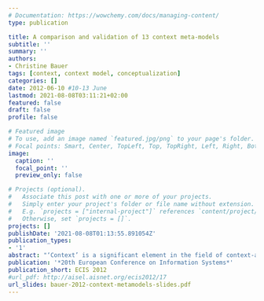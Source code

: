 ```yaml
---
# Documentation: https://wowchemy.com/docs/managing-content/
type: publication

title: A comparison and validation of 13 context meta-models
subtitle: ''
summary: ''
authors:
- Christine Bauer
tags: [context, context model, conceptualization]
categories: []
date: 2012-06-10 #10-13 June
lastmod: 2021-08-08T03:11:21+02:00
featured: false
draft: false
profile: false

# Featured image
# To use, add an image named `featured.jpg/png` to your page's folder.
# Focal points: Smart, Center, TopLeft, Top, TopRight, Left, Right, BottomLeft, Bottom, BottomRight.
image:
  caption: ''
  focal_point: ''
  preview_only: false

# Projects (optional).
#   Associate this post with one or more of your projects.
#   Simply enter your project's folder or file name without extension.
#   E.g. `projects = ["internal-project"]` references `content/project/deep-learning/index.md`.
#   Otherwise, set `projects = []`.
projects: []
publishDate: '2021-08-08T01:13:55.891054Z'
publication_types:
- '1'
abstract: "‘Context’ is a significant element in the field of context-aware and pervasive computing. Thereby, a context meta-model defines context on an abstract level. Simultaneously, a context meta-model builds the basis for specific context models that support system designers in their decisions which context variables to integrate in a particular intelligent context-adaptive system. This paper compares 13 meta-models with respect to their scope. Taking an empirical approach, we matched the meta-models against context variables used in research practice. On the one hand, the meta-models find themselves well reflected by research practice, in a sense that the models’ context categories can be described by context variables reported in research. On the other hand, the results clearly indicate that each of the 13 context meta-models fails to describe the full landscape of context. Many context variables used in reported research are not covered by any of the analysed context meta-models. Accordingly, this paper calls on the research community to advance its basic theories continuously because the research field needs theories that reflect reality."
publication: '*20th European Conference on Information Systems*'
publication_short: ECIS 2012
#url_pdf: http://aisel.aisnet.org/ecis2012/17
url_slides: bauer-2012-context-metamodels-slides.pdf
---
```

